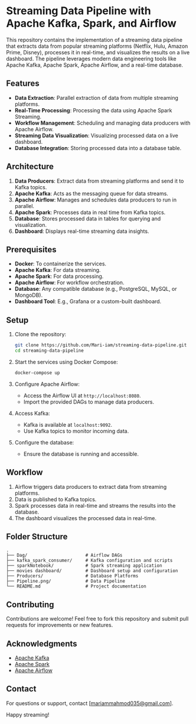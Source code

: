 # Streaming Data Pipeline with Apache Kafka, Spark, and Airflow

This repository contains the implementation of a streaming data pipeline that extracts data from popular streaming platforms (Netflix, Hulu, Amazon Prime, Disney), processes it in real-time, and visualizes the results on a live dashboard. The pipeline leverages modern data engineering tools like Apache Kafka, Apache Spark, Apache Airflow, and a real-time database.

## Features

- **Data Extraction**: Parallel extraction of data from multiple streaming platforms.
- **Real-Time Processing**: Processing the data using Apache Spark Streaming.
- **Workflow Management**: Scheduling and managing data producers with Apache Airflow.
- **Streaming Data Visualization**: Visualizing processed data on a live dashboard.
- **Database Integration**: Storing processed data into a database table.

## Architecture

1. **Data Producers**: Extract data from streaming platforms and send it to Kafka topics.
2. **Apache Kafka**: Acts as the messaging queue for data streams.
3. **Apache Airflow**: Manages and schedules data producers to run in parallel.
4. **Apache Spark**: Processes data in real time from Kafka topics.
5. **Database**: Stores processed data in tables for querying and visualization.
6. **Dashboard**: Displays real-time streaming data insights.

## Prerequisites

- **Docker**: To containerize the services.
- **Apache Kafka**: For data streaming.
- **Apache Spark**: For data processing.
- **Apache Airflow**: For workflow orchestration.
- **Database**: Any compatible database (e.g., PostgreSQL, MySQL, or MongoDB).
- **Dashboard Tool**: E.g., Grafana or a custom-built dashboard.

## Setup

1. Clone the repository:
   ```bash
   git clone https://github.com/Mari-iam/streaming-data-pipeline.git
   cd streaming-data-pipeline
   ```

2. Start the services using Docker Compose:
   ```bash
   docker-compose up
   ```

3. Configure Apache Airflow:
   - Access the Airflow UI at `http://localhost:8080`.
   - Import the provided DAGs to manage data producers.

4. Access Kafka:
   - Kafka is available at `localhost:9092`.
   - Use Kafka topics to monitor incoming data.

5. Configure the database:
   - Ensure the database is running and accessible.
     

## Workflow

1. Airflow triggers data producers to extract data from streaming platforms.
2. Data is published to Kafka topics.
3. Spark processes data in real-time and streams the results into the database.
4. The dashboard visualizes the processed data in real-time.

## Folder Structure

```plaintext
.
├── Dag/                      # Airflow DAGs
├── kafka_spark_consumer/     # Kafka configuration and scripts
├── sparkNotebook/            # Spark streaming application
├── movies dashboard/         # Dashboard setup and configuration
├── Producers/                # Database Platforms
├── Pipeline.png/             # Data Pipeline
└── README.md                 # Project documentation
```

## Contributing

Contributions are welcome! Feel free to fork this repository and submit pull requests for improvements or new features.


## Acknowledgments

- [Apache Kafka](https://kafka.apache.org/)
- [Apache Spark](https://spark.apache.org/)
- [Apache Airflow](https://airflow.apache.org/)

## Contact

For questions or support, contact [mariammahmod035@gmail.com].

Happy streaming!




